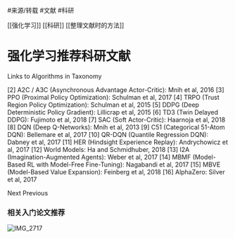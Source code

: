 #来源/转载 
#文献
#科研


[[强化学习]]
[[科研]]
[[整理文献时的方法]]


# 强化学习推荐科研文献







Links to Algorithms in Taxonomy

[2]	A2C / A3C (Asynchronous Advantage Actor-Critic): Mnih et al, 2016
[3]	PPO (Proximal Policy Optimization): Schulman et al, 2017
[4]	TRPO (Trust Region Policy Optimization): Schulman et al, 2015
[5]	DDPG (Deep Deterministic Policy Gradient): Lillicrap et al, 2015
[6]	TD3 (Twin Delayed DDPG): Fujimoto et al, 2018
[7]	SAC (Soft Actor-Critic): Haarnoja et al, 2018
[8]	DQN (Deep Q-Networks): Mnih et al, 2013
[9]	C51 (Categorical 51-Atom DQN): Bellemare et al, 2017
[10]	QR-DQN (Quantile Regression DQN): Dabney et al, 2017
[11]	HER (Hindsight Experience Replay): Andrychowicz et al, 2017
[12]	World Models: Ha and Schmidhuber, 2018
[13]	I2A (Imagination-Augmented Agents): Weber et al, 2017
[14]	MBMF (Model-Based RL with Model-Free Fine-Tuning): Nagabandi et al, 2017
[15]	MBVE (Model-Based Value Expansion): Feinberg et al, 2018
[16]	AlphaZero: Silver et al, 2017

Next  Previous



### 相关入门论文推荐

![IMG_2717](app://local/%2FUsers%2Fethan%2FDocuments%2FCoreFiles%2FNotesFile%2FAI%2F%E3%80%90%E5%AD%A6%E6%9C%AF%E6%8C%87%E5%8D%97%E3%80%91%2FAI%E5%AD%A6%E6%9C%AF%E6%8C%87%E5%8D%97%E6%8E%A8%E8%8D%90.assets%2FIMG_2717.JPG?1627663999612)